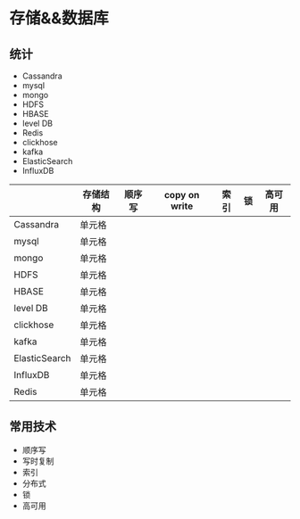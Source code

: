# 存储&&数据库

## 统计
- Cassandra
- mysql
- mongo
- HDFS
- HBASE
- level DB
- Redis
- clickhose
- kafka
- ElasticSearch
- InfluxDB

|       |  存储结构   | 顺序写  | copy on write |索引|锁|高可用|
|  ---- |  ----  | ----  | ----  | ----  | ----  | ----  | 
| Cassandra  | 单元格 |
| mysql  | 单元格 |
| mongo  | 单元格 |
| HDFS  | 单元格 |
| HBASE  | 单元格 |
| level DB  | 单元格 |
| clickhose  | 单元格 |
| kafka  | 单元格 |
| ElasticSearch  | 单元格 |
| InfluxDB  | 单元格 |
| Redis  | 单元格 |
## 常用技术

- 顺序写
- 写时复制
- 索引
- 分布式
- 锁
- 高可用
